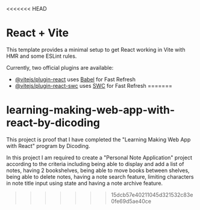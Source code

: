 <<<<<<< HEAD
# React + Vite

This template provides a minimal setup to get React working in Vite with HMR and some ESLint rules.

Currently, two official plugins are available:

- [@vitejs/plugin-react](https://github.com/vitejs/vite-plugin-react/blob/main/packages/plugin-react/README.md) uses [Babel](https://babeljs.io/) for Fast Refresh
- [@vitejs/plugin-react-swc](https://github.com/vitejs/vite-plugin-react-swc) uses [SWC](https://swc.rs/) for Fast Refresh
=======
# learning-making-web-app-with-react-by-dicoding
This project is proof that I have completed the "Learning Making Web App with React" program by Dicoding.

In this project I am required to create a "Personal Note Application" project according to the criteria including being able to display and add a list of notes, having 2 bookshelves, being able to move books between shelves, being able to delete notes, having a note search feature, limiting characters in note title input using state and having a note archive feature.
>>>>>>> 15dcb57e40211045d321532c83e0fe69d5ae40ce
